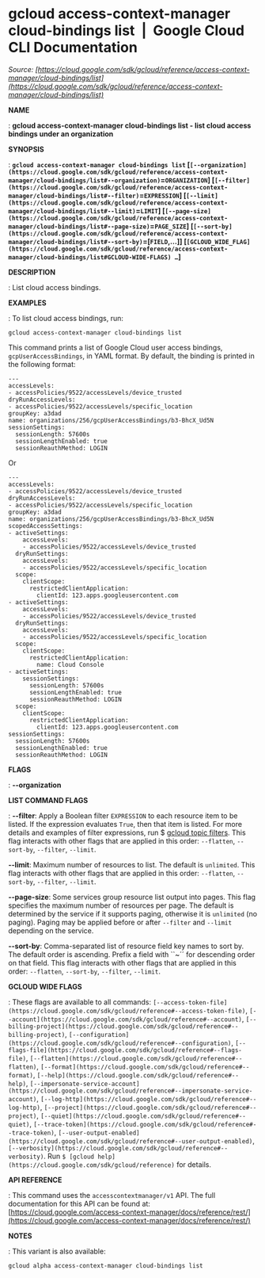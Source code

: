 # gcloud access-context-manager cloud-bindings list  |  Google Cloud CLI Documentation

*Source: [https://cloud.google.com/sdk/gcloud/reference/access-context-manager/cloud-bindings/list](https://cloud.google.com/sdk/gcloud/reference/access-context-manager/cloud-bindings/list)*

**NAME**

: **gcloud access-context-manager cloud-bindings list - list cloud access bindings under an organization**

**SYNOPSIS**

: **`gcloud access-context-manager cloud-bindings list` [`[--organization](https://cloud.google.com/sdk/gcloud/reference/access-context-manager/cloud-bindings/list#--organization)`=`ORGANIZATION`] [`[--filter](https://cloud.google.com/sdk/gcloud/reference/access-context-manager/cloud-bindings/list#--filter)`=`EXPRESSION`] [`[--limit](https://cloud.google.com/sdk/gcloud/reference/access-context-manager/cloud-bindings/list#--limit)`=`LIMIT`] [`[--page-size](https://cloud.google.com/sdk/gcloud/reference/access-context-manager/cloud-bindings/list#--page-size)`=`PAGE_SIZE`] [`[--sort-by](https://cloud.google.com/sdk/gcloud/reference/access-context-manager/cloud-bindings/list#--sort-by)`=[`FIELD`,…]] [`[GCLOUD_WIDE_FLAG](https://cloud.google.com/sdk/gcloud/reference/access-context-manager/cloud-bindings/list#GCLOUD-WIDE-FLAGS) …`]**

**DESCRIPTION**

: List cloud access bindings.

**EXAMPLES**

: To list cloud access bindings, run:

```
gcloud access-context-manager cloud-bindings list
```

This command prints a list of Google Cloud user access bindings,
`gcpUserAccessBindings`, in YAML format. By default, the binding is
printed in the following format:

```
---
accessLevels:
- accessPolicies/9522/accessLevels/device_trusted
dryRunAccessLevels:
- accessPolicies/9522/accessLevels/specific_location
groupKey: a3dad
name: organizations/256/gcpUserAccessBindings/b3-BhcX_Ud5N
sessionSettings:
  sessionLength: 57600s
  sessionLengthEnabled: true
  sessionReauthMethod: LOGIN
```

Or

```
---
accessLevels:
- accessPolicies/9522/accessLevels/device_trusted
dryRunAccessLevels:
- accessPolicies/9522/accessLevels/specific_location
groupKey: a3dad
name: organizations/256/gcpUserAccessBindings/b3-BhcX_Ud5N
scopedAccessSettings:
- activeSettings:
    accessLevels:
    - accessPolicies/9522/accessLevels/device_trusted
  dryRunSettings:
    accessLevels:
    - accessPolicies/9522/accessLevels/specific_location
  scope:
    clientScope:
      restrictedClientApplication:
        clientId: 123.apps.googleusercontent.com
- activeSettings:
    accessLevels:
    - accessPolicies/9522/accessLevels/device_trusted
  dryRunSettings:
    accessLevels:
    - accessPolicies/9522/accessLevels/specific_location
  scope:
    clientScope:
      restrictedClientApplication:
        name: Cloud Console
- activeSettings:
    sessionSettings:
      sessionLength: 57600s
      sessionLengthEnabled: true
      sessionReauthMethod: LOGIN
  scope:
    clientScope:
      restrictedClientApplication:
        clientId: 123.apps.googleusercontent.com
sessionSettings:
  sessionLength: 57600s
  sessionLengthEnabled: true
  sessionReauthMethod: LOGIN
```

**FLAGS**

: **--organization**

**LIST COMMAND FLAGS**

: **--filter**:
Apply a Boolean filter `EXPRESSION` to each resource item
to be listed. If the expression evaluates `True`, then that item is
listed. For more details and examples of filter expressions, run $ [gcloud topic filters](https://cloud.google.com/sdk/gcloud/reference/topic/filters). This flag
interacts with other flags that are applied in this order:
`--flatten`, `--sort-by`, `--filter`,
`--limit`.

**--limit**:
Maximum number of resources to list. The default is `unlimited`. This
flag interacts with other flags that are applied in this order:
`--flatten`, `--sort-by`, `--filter`,
`--limit`.

**--page-size**:
Some services group resource list output into pages. This flag specifies the
maximum number of resources per page. The default is determined by the service
if it supports paging, otherwise it is `unlimited` (no paging).
Paging may be applied before or after `--filter` and
`--limit` depending on the service.

**--sort-by**:
Comma-separated list of resource field key names to sort by. The default order
is ascending. Prefix a field with ``~´´ for descending order on that
field. This flag interacts with other flags that are applied in this order:
`--flatten`, `--sort-by`, `--filter`,
`--limit`.

**GCLOUD WIDE FLAGS**

: These flags are available to all commands: `[--access-token-file](https://cloud.google.com/sdk/gcloud/reference#--access-token-file)`,
`[--account](https://cloud.google.com/sdk/gcloud/reference#--account)`, `[--billing-project](https://cloud.google.com/sdk/gcloud/reference#--billing-project)`,
`[--configuration](https://cloud.google.com/sdk/gcloud/reference#--configuration)`,
`[--flags-file](https://cloud.google.com/sdk/gcloud/reference#--flags-file)`,
`[--flatten](https://cloud.google.com/sdk/gcloud/reference#--flatten)`, `[--format](https://cloud.google.com/sdk/gcloud/reference#--format)`, `[--help](https://cloud.google.com/sdk/gcloud/reference#--help)`, `[--impersonate-service-account](https://cloud.google.com/sdk/gcloud/reference#--impersonate-service-account)`,
`[--log-http](https://cloud.google.com/sdk/gcloud/reference#--log-http)`,
`[--project](https://cloud.google.com/sdk/gcloud/reference#--project)`, `[--quiet](https://cloud.google.com/sdk/gcloud/reference#--quiet)`, `[--trace-token](https://cloud.google.com/sdk/gcloud/reference#--trace-token)`, `[--user-output-enabled](https://cloud.google.com/sdk/gcloud/reference#--user-output-enabled)`,
`[--verbosity](https://cloud.google.com/sdk/gcloud/reference#--verbosity)`.
Run `$ [gcloud help](https://cloud.google.com/sdk/gcloud/reference)` for details.

**API REFERENCE**

: This command uses the `accesscontextmanager/v1` API. The full
documentation for this API can be found at: [https://cloud.google.com/access-context-manager/docs/reference/rest/](https://cloud.google.com/access-context-manager/docs/reference/rest/)

**NOTES**

: This variant is also available:

```
gcloud alpha access-context-manager cloud-bindings list
```